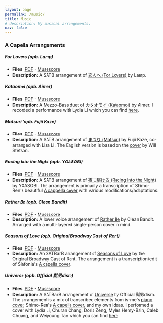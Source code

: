 ```yaml
---
layout: page
permalink: /music/
title: Music
# description: My musical arrangements.
nav: false
---
```


### A Capella Arrangements

##### For Lovers (opb. Lamp)
- **Files:** [PDF](/assets/pdf/music/ForLovers-Lamp.pdf) - [Musescore](/assets/pdf/music/ForLovers-Lamp.mscz)
- **Description:** A SATB arrangement of [恋人へ (For Lovers)](https://www.youtube.com/watch?v=yUcIaHh4HEA) by Lamp.

##### Kataomoi (opb. Aimer)
- **Files:** [PDF](/assets/pdf/music/Kataomoi-Aimer.pdf) - [Musescore](/assets/pdf/music/Kataomoi-Aimer.mscz)
- **Description:** A Mezzo-Bass duet of [カタオモイ (Kataomoi)](https://www.youtube.com/watch?v=kxs9Su_mbpU) by Aimer. I recorded a performance with Lydia Li which you can find [here](https://www.instagram.com/p/Cy41-J3rjpQ/?img_index=3).

##### Matsuri (opb. Fujii Kaze)
- **Files:** [PDF](/assets/pdf/music/Matsuri-FujiiKaze.pdf) - [Musescore](/assets/pdf/music/Matsuri-FujiiKaze.mscz)
- **Description:** A SATB arrangement of [まつり (Matsuri)](https://www.youtube.com/watch?v=NwOvu-j_WjY) by Fujii Kaze, co-arranged with Lisa Li. The English version is based on the [cover](https://www.youtube.com/watch?v=NwOvu-j_WjY) by Will Stetson.  

##### Racing Into the Night (opb. YOASOBI)
- **Files:** [PDF](/assets/pdf/music/RacingIntotheNight-YOASOBI.pdf) - [Musescore](/assets/pdf/music/RacingIntotheNight-YOASOBI.mscz)
- **Description:** A SATB arrangement of [夜に駆ける (Racing Into the Night)](https://www.youtube.com/watch?v=x8VYWazR5mE) by YOASOBI. The arrangement is primarily a transcription of Shimo-Ren's beautiful [A cappella cover](https://www.youtube.com/watch?v=WMU-WQl_yvA) with various modifications/adaptations. 

##### Rather Be (opb. Clean Bandit)
- **Files:** [PDF](/assets/pdf/music/RatherBe-CleanBandit.pdf) - [Musescore](/assets/pdf/music/RatherBe-CleanBandit.mscz)
- **Description:** A lower voice arrangement of  [Rather Be](https://www.youtube.com/watch?v=m-M1AtrxztU) by Clean Bandit. Arranged with a multi-layered single-person cover in mind.

##### Seasons of Love (opb. Original Broadway Cast of Rent)
- **Files:** [PDF](/assets/pdf/music/SeasonsofLove-OriginalBroadwayCastofRent.pdf) - [Musescore](/assets/pdf/music/SeasonsofLove-OriginalBroadwayCastofRent.mscz)
- **Description:** An SATBarB arrangement of [Seasons of Love](https://www.youtube.com/watch?v=hj7LRuusFqo) by the Original Broadway Cast of Rent. The arrangement is a transcription/edit of Sinfonia's [A capella cover](https://www.youtube.com/watch?v=udtJSgOds0s).

##### Universe (opb. Official 髭男dism)
- **Files:** [PDF](/assets/pdf/music/Universe-Official髭男dism.pdf) - [Musescore](/assets/pdf/music/Universe-Official髭男dism.mscz)
- **Description:** A SATBarB arrangement of [Universe](https://www.youtube.com/watch?v=6lnS-8FVod4) by Official 髭男dism. The arrangement is a mix of transcribed elements from is-me's [piano cover](https://www.youtube.com), Shimo-Ren's [A capella cover](https://www.youtube.com/watch?v=4-QO8myhHSI), and my own ideas. I performed a cover with Lydia Li, Churan Chang, Doris Zeng, Myles Hemy-Bain, Caleb Chuang, and Weiyoung Tan which you can find [here](https://drive.google.com/drive/u/0/search?q=universe)